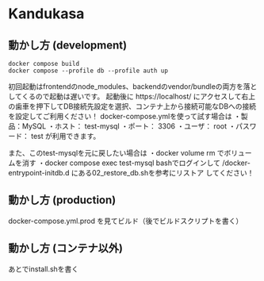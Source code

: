 # Kandukasa

## 動かし方 (development)
```project root
docker compose build
docker compose --profile db --profile auth up
```
初回起動はfrontendのnode_modules、backendのvendor/bundleの両方を落としてくるので起動は遅いです。
起動後に
https://localhost/
にアクセスして右上の歯車を押下してDB接続先設定を選択、コンテナ上から接続可能なDBへの接続を設定してご利用ください！
docker-compose.ymlを使って試す場合は
・製品：MySQL
・ホスト： test-mysql
・ポート： 3306
・ユーザ： root
・パスワード： test
が利用できます。

また、このtest-mysqlを元に戻したい場合は
・docker volume rm でボリュームを消す
・docker compose exec test-mysql bashでログインして /docker-entrypoint-initdb.d にある02_restore_db.shを参考にリストア
してください！

## 動かし方 (production)

docker-compose.yml.prod
を見てビルド（後でビルドスクリプトを書く）

## 動かし方 (コンテナ以外)

あとでinstall.shを書く